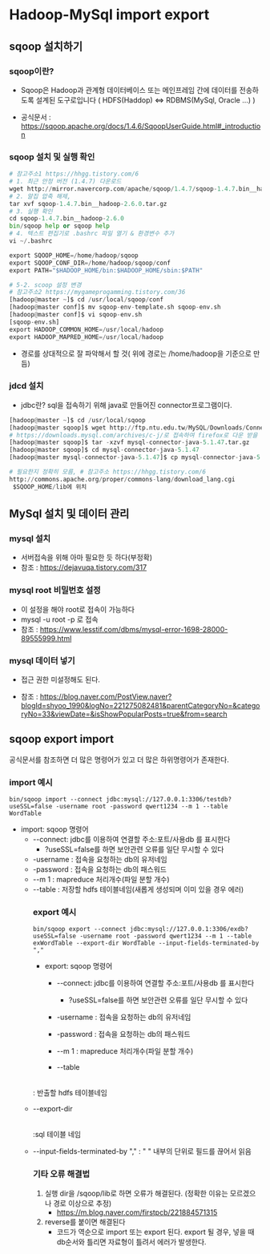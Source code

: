 # Hadoop-MySql import export

## sqoop 설치하기

### sqoop이란?

- Sqoop은 Hadoop과 관계형 데이터베이스 또는 메인프레임 간에 데이터를 전송하도록 설계된 도구로입니다 ( HDFS(Haddop) <=> RDBMS(MySql, Oracle ...) ) 

- 공식문서 : https://sqoop.apache.org/docs/1.4.6/SqoopUserGuide.html#_introduction

  

### sqoop 설치 및 실행 확인 

```python
# 참고주소1 https://hhgg.tistory.com/6
# 1. 최근 안정 버전 (1.4.7) 다운로드
wget http://mirror.navercorp.com/apache/sqoop/1.4.7/sqoop-1.4.7.bin__hadoop-2.6.0.tar.gz
# 2. 알집 압축 해제, 
tar xvf sqoop-1.4.7.bin__hadoop-2.6.0.tar.gz
# 3. 실행 확인
cd sqoop-1.4.7.bin__hadoop-2.6.0
bin/sqoop help or sqoop help
# 4. 텍스트 편집기로 .bashrc 파일 열기 & 환경변수 추가 
vi ~/.bashrc  

export SQOOP_HOME=/home/hadoop/sqoop
export SQOOP_CONF_DIR=/home/hadoop/sqoop/conf
export PATH="$HADOOP_HOME/bin:$HADOOP_HOME/sbin:$PATH"

# 5-2. scoop 설정 변경
# 참고주소2 https://mygameprogamming.tistory.com/36
[hadoop@master ~]$ cd /usr/local/sqoop/conf
[hadoop@master conf]$ mv sqoop-env-template.sh sqoop-env.sh
[hadoop@master conf]$ vi sqoop-env.sh
[sqoop-env.sh]
export HADOOP_COMMON_HOME=/usr/local/hadoop
export HADOOP_MAPRED_HOME=/usr/local/hadoop

```

- 경로를 상대적으로 잘 파악해서 할 것( 위에 경로는 /home/hadoop을 기준으로 만듬)



### jdcd 설치

- jdbc란? sql을 접속하기 위해 java로 만들어진 connector프로그램이다. 

```python
[hadoop@master ~]$ cd /usr/local/sqoop
[hadoop@master sqoop]$ wget http://ftp.ntu.edu.tw/MySQL/Downloads/Connector-J/mysql-connector-java-5.1.47.tar.gz
# https://downloads.mysql.com/archives/c-j/로 접속하여 firefox로 다운 받을 것
[hadoop@master sqoop]$ tar -xzvf mysql-connector-java-5.1.47.tar.gz
[hadoop@master sqoop]$ cd mysql-connector-java-5.1.47
[hadoop@master mysql-connector-java-5.1.47]$ cp mysql-connector-java-5.1.47.jar /usr/local/sqoop/lib
```



```python
# 필요한지 정확히 모름, # 참고주소 https://hhgg.tistory.com/6
http://commons.apache.org/proper/commons-lang/download_lang.cgi
 $SQOOP_HOME/lib에 위치
```



## MySql 설치 및 데이터 관리

### mysql 설치 

- 서버접속을 위해 아마 필요한 듯 하다(부정확)
- 참조 : https://dejavuqa.tistory.com/317 



### mysql root 비밀번호 설정

- 이 설정을 해야 root로 접속이 가능하다
- mysql -u root -p 로 접속
- 참조 : https://www.lesstif.com/dbms/mysql-error-1698-28000-89555999.html



### mysql 데이터 넣기

- 접근 권한 미설정해도 된다.

- 참조 : https://blog.naver.com/PostView.naver?blogId=shyoo_1990&logNo=221275082481&parentCategoryNo=&categoryNo=33&viewDate=&isShowPopularPosts=true&from=search



## sqoop export import

공식문서를 참조하면 더 많은 명령어가 있고 더 많은 하위명령어가 존재한다.



### import 예시

```
bin/sqoop import --connect jdbc:mysql://127.0.0.1:3306/testdb?useSSL=false -username root -password qwert1234 --m 1 --table WordTable
```

- import: sqoop 명령어
  - --connect:  jdbc를 이용하여 연결할 주소:포트/사용db 를 표시한다
    - ?useSSL=false를 하면 보안관련 오류를 일단 무시할 수 있다
  - -username  <username> : 접속을 요청하는 db의 유저네임
  -  -password <password> : 접속을 요청하는 db의 패스워드
  - --m 1 : mapreduce 처리개수(파일 분할 개수)
  - --table <table name> : 저장할 hdfs 테이블네임(새롭게 생성되며 이미 있을 경우 에러)

### export 예시

```
bin/sqoop export --connect jdbc:mysql://127.0.0.1:3306/exdb?useSSL=false -username root -password qwert1234 --m 1 --table exWordTable --export-dir WordTable --input-fields-terminated-by "," 
```

- export: sqoop 명령어

  - --connect:  jdbc를 이용하여 연결할 주소:포트/사용db 를 표시한다

    - ?useSSL=false를 하면 보안관련 오류를 일단 무시할 수 있다

  - -username  <username> : 접속을 요청하는 db의 유저네임

  -  -password <password> : 접속을 요청하는 db의 패스워드

  - --m 1 : mapreduce 처리개수(파일 분할 개수)

  - --table <table name> : 반출할 hdfs 테이블네임

  - --export-dir <table name> :sql 테이블 네임

  - --input-fields-terminated-by  "," : " " 내부의 단위로 필드를 끊어서 읽음

     

### 기타 오류 해결법

1. 실행 dir을 /sqoop/lib로 하면 오류가 해결된다. (정확한 이유는 모르겠으나 경로 이상으로 추정)
   - https://m.blog.naver.com/firstpcb/221884571315
2. reverse를 붙이면 해결된다
   - 코드가 역순으로 import 또는 export 된다. export 될 경우, 넣을 때 db순서와 틀리면 자료형이 틀려서 에러가 발생한다.
